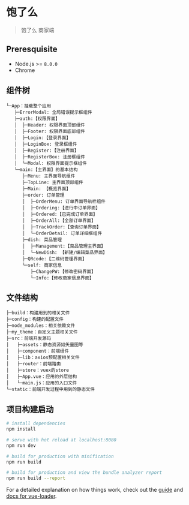 # 饱了么

> 饱了么 商家端

## Preresquisite

* Node.js >= `8.0.0`
* Chrome

## 组件树

```
└─App：挂载整个应用
   ├─ErrorModal: 全局错误提示框组件
   ├─auth:【权限界面】
   │  ├─Header: 权限界面顶部组件
   │  ├─Footer: 权限界面底部组件
   │  ├─Login:【登录界面】
   │  ├─LoginBox: 登录框组件
   │  ├─Register:【注册界面】
   │  ├─RegisterBox: 注册框组件
   │  └─Modal: 权限界面提示框组件
   └─main:【主界面】的基本结构
      ├─Menu: 主界面导航组件
      ├─TopLine: 主界面顶部组件
      ├─Main: 【概览界面】
      ├─order: 订单管理
      │  ├─OrderMenu: 订单界面导航栏组件
      │  ├─Ordering:【进行中订单界面】
      │  ├─Ordered:【已完成订单界面】
      │  ├─OrderAll:【全部订单界面】
      │  ├─TrackOrder:【查询订单界面】
      │  └─OrderDetail: 订单详细框组件
      ├─dish: 菜品管理
      │  ├─Management:【菜品管理主界面】
      │  └─NewDish: 【新建/编辑菜品界面】
      ├─QRcode:【二维码管理界面】
      └─self: 商家信息
         ├─ChangePW:【修改密码界面】
         └─Info:【修改商家信息界面】
```

## 文件结构

```
├─build：构建用到的相关文件
├─config：构建的配置文件
├─node_modules：相关依赖文件
├─my_theme：自定义主题相关文件
├─src：前端开发源码
│	├─assets：静态资源如矢量图等
│	├─component：前端组件
│	├─lib：axios预配置相关文件
│	├─router：前端路由
│	├─store：vuex的store
│	├─App.vue：应用的外层结构
│	└─main.js：应用的入口文件
└─static：前端开发过程中用到的静态文件
```



## 项目构建启动

``` bash
# install dependencies
npm install

# serve with hot reload at localhost:8080
npm run dev

# build for production with minification
npm run build

# build for production and view the bundle analyzer report
npm run build --report
```

For a detailed explanation on how things work, check out the [guide](http://vuejs-templates.github.io/webpack/) and [docs for vue-loader](http://vuejs.github.io/vue-loader).
